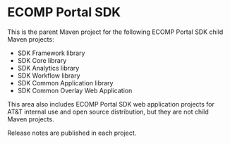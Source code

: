 # ECOMP Portal SDK

This is the parent Maven project for the following
ECOMP Portal SDK child Maven projects:

* SDK Framework library
* SDK Core library
* SDK Analytics library
* SDK Workflow library
* SDK Common Application library
* SDK Common Overlay Web Application

This area also includes ECOMP Portal SDK web application projects
for AT&T internal use and open source distribution, but they are 
not child Maven projects.

Release notes are published in each project.
